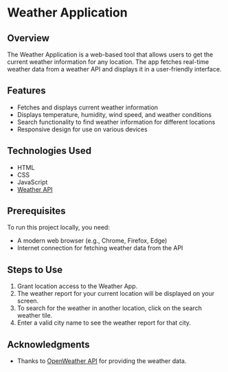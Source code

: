 # Weather Application

## Overview

The Weather Application is a web-based tool that allows users to get the current weather information for any location. The app fetches real-time weather data from a weather API and displays it in a user-friendly interface.

## Features

- Fetches and displays current weather information
- Displays temperature, humidity, wind speed, and weather conditions
- Search functionality to find weather information for different locations
- Responsive design for use on various devices

## Technologies Used

- HTML
- CSS
- JavaScript
- [Weather API](https://openweathermap.org/api)

## Prerequisites

To run this project locally, you need:

- A modern web browser (e.g., Chrome, Firefox, Edge)
- Internet connection for fetching weather data from the API

## Steps to Use

1. Grant location access to the Weather App.
2. The weather report for your current location will be displayed on your screen.
3. To search for the weather in another location, click on the search weather tile.
4. Enter a valid city name to see the weather report for that city.

## Acknowledgments

- Thanks to [OpenWeather API](https://openweathermap.org/api) for providing the weather data.
